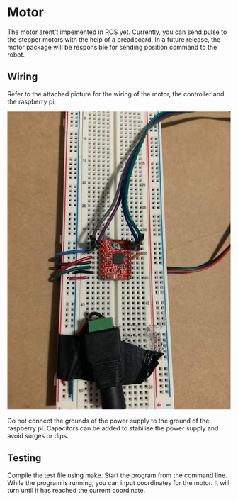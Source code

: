 # Motor
The motor arent't impemented in ROS yet. Currently, you can send pulse to the stepper motors with the help of a breadboard. In a future release, the motor package will be responsible for sending position command to the robot.

## Wiring
Refer to the attached picture for the wiring of the motor, the controller and the raspberry pi.

![alt](resources/breadboard.png)

Do not connect the grounds of the power supply to the ground of the raspberry pi. Capacitors can be added to stabilise the power supply and avoid surges or dips.

## Testing
Compile the test file using make.
Start the program from the command line.
While the program is running, you can input coordinates for the motor. It will turn until it has reached the current coordinate.
